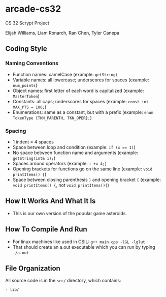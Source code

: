 # arcade-cs32
CS 32 Scrypt Project

Elijah Williams, Liam Ronarch, Ran Chen, Tyler Canepa

## Coding Style

### Naming Conventions

- Function names: camelCase (example: ``getString``)
- Variable names: all lowercase; underscores for spaces (example: ``num_points``)
- Object names: first letter of each word is capitalized (example: ``MasterToken``)
- Constants: all caps; underscores for spaces (example: ``const int MAX_PTS = 100;``)
- Enumerations: same as a constant, but with a prefix (example: ``enum TokenType {TKN_PARENTH, TKN_OPER};``)

### Spacing

- 1 indent = 4 spaces
- Space between loop and condition (example: ``if (x == 1)``)
- No space between function name and arguments (example: ``getString(int& i);``)
- Spaces around operators (example: ``i += 4;``)
- Opening brackets for functions go on the same line (example: ``void printItems() {``)
- Space between closing parenthesis ``)`` and opening bracket ``{`` (example: ``void printItems() {``, not ``void printItems(){``)

## How It Works And What It Is

- This is our own version of the popular game asteroids.


## How To Compile And Run

- For linux machines like used in CSIL:
```g++ main.cpp -lGL -lglut```
- That should create an a.out executable which you can run by typing
```./a.out```





## File Organization

All source code is in the ``src/`` directory, which contains:

```
- lib/

```
